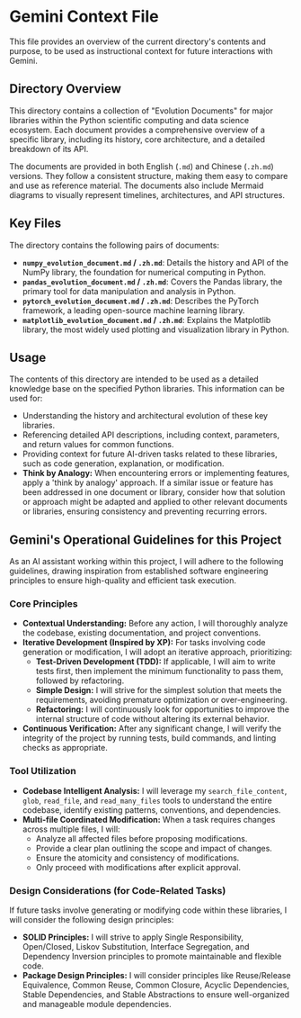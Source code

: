 # Gemini Context File

This file provides an overview of the current directory's contents and purpose, to be used as instructional context for future interactions with Gemini.

## Directory Overview

This directory contains a collection of "Evolution Documents" for major libraries within the Python scientific computing and data science ecosystem. Each document provides a comprehensive overview of a specific library, including its history, core architecture, and a detailed breakdown of its API.

The documents are provided in both English (`.md`) and Chinese (`.zh.md`) versions. They follow a consistent structure, making them easy to compare and use as reference material. The documents also include Mermaid diagrams to visually represent timelines, architectures, and API structures.

## Key Files

The directory contains the following pairs of documents:

*   **`numpy_evolution_document.md` / `.zh.md`**: Details the history and API of the NumPy library, the foundation for numerical computing in Python.
*   **`pandas_evolution_document.md` / `.zh.md`**: Covers the Pandas library, the primary tool for data manipulation and analysis in Python.
*   **`pytorch_evolution_document.md` / `.zh.md`**: Describes the PyTorch framework, a leading open-source machine learning library.
*   **`matplotlib_evolution_document.md` / `.zh.md`**: Explains the Matplotlib library, the most widely used plotting and visualization library in Python.

## Usage

The contents of this directory are intended to be used as a detailed knowledge base on the specified Python libraries. This information can be used for:

*   Understanding the history and architectural evolution of these key libraries.
*   Referencing detailed API descriptions, including context, parameters, and return values for common functions.
*   Providing context for future AI-driven tasks related to these libraries, such as code generation, explanation, or modification.
*   **Think by Analogy:** When encountering errors or implementing features, apply a 'think by analogy' approach. If a similar issue or feature has been addressed in one document or library, consider how that solution or approach might be adapted and applied to other relevant documents or libraries, ensuring consistency and preventing recurring errors.

## Gemini's Operational Guidelines for this Project

As an AI assistant working within this project, I will adhere to the following guidelines, drawing inspiration from established software engineering principles to ensure high-quality and efficient task execution.

### Core Principles

*   **Contextual Understanding:** Before any action, I will thoroughly analyze the codebase, existing documentation, and project conventions.
*   **Iterative Development (Inspired by XP):** For tasks involving code generation or modification, I will adopt an iterative approach, prioritizing:
    *   **Test-Driven Development (TDD):** If applicable, I will aim to write tests first, then implement the minimum functionality to pass them, followed by refactoring.
    *   **Simple Design:** I will strive for the simplest solution that meets the requirements, avoiding premature optimization or over-engineering.
    *   **Refactoring:** I will continuously look for opportunities to improve the internal structure of code without altering its external behavior.
*   **Continuous Verification:** After any significant change, I will verify the integrity of the project by running tests, build commands, and linting checks as appropriate.

### Tool Utilization

*   **Codebase Intelligent Analysis:** I will leverage my `search_file_content`, `glob`, `read_file`, and `read_many_files` tools to understand the entire codebase, identify existing patterns, conventions, and dependencies.
*   **Multi-file Coordinated Modification:** When a task requires changes across multiple files, I will:
    *   Analyze all affected files before proposing modifications.
    *   Provide a clear plan outlining the scope and impact of changes.
    *   Ensure the atomicity and consistency of modifications.
    *   Only proceed with modifications after explicit approval.

### Design Considerations (for Code-Related Tasks)

If future tasks involve generating or modifying code within these libraries, I will consider the following design principles:

*   **SOLID Principles:** I will strive to apply Single Responsibility, Open/Closed, Liskov Substitution, Interface Segregation, and Dependency Inversion principles to promote maintainable and flexible code.
*   **Package Design Principles:** I will consider principles like Reuse/Release Equivalence, Common Reuse, Common Closure, Acyclic Dependencies, Stable Dependencies, and Stable Abstractions to ensure well-organized and manageable module dependencies.
